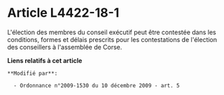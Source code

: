 # Article L4422-18-1

L'élection des membres du conseil exécutif peut être contestée dans les conditions, formes et délais prescrits pour les
contestations de l'élection des conseillers à l'assemblée de Corse.

**Liens relatifs à cet article**

	**Modifié par**:

	  - Ordonnance n°2009-1530 du 10 décembre 2009 - art. 5
